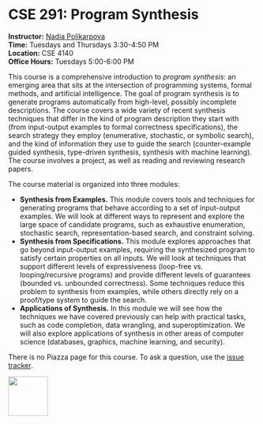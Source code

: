 # CSE 291: Program Synthesis

**Instructor:** [Nadia Polikarpova](https://cseweb.ucsd.edu/~npolikarpova/) <br/>
**Time:** Tuesdays and Thursdays 3:30-4:50 PM <br/>
**Location:** CSE 4140 <br/>
**Office Hours:** Tuesdays 5:00-6:00 PM <br/> 

This course is a comprehensive introduction to *program synthesis*: an emerging area that sits at the intersection of programming systems, formal methods, and artificial intelligence. The goal of program synthesis is to generate programs automatically from high-level, possibly incomplete descriptions. The course covers a wide variety of recent synthesis techniques that differ in the kind of program description they start with (from input-output examples to formal correctness specifications), the search strategy they employ (enumerative, stochastic, or symbolic search), and the kind of information they use to guide the search (counter-example guided synthesis, type-driven synthesis, synthesis with machine learning). The course involves a project, as well as reading and reviewing research papers.

The course material is organized into three modules:
* **Synthesis from Examples.** This module covers tools and techniques for generating programs that behave according to a set of input-output examples. We will look at different ways to represent and explore the large space of candidate programs, such as exhaustive enumeration, stochastic search, representation-based search, and constraint solving.
* **Synthesis from Specifications.** This module explores approaches that go beyond input-output examples, requiring the synthesized program to satisfy certain properties on all inputs. We will look at techniques that support different levels of expressiveness (loop-free vs. looping/recursive programs) and provide different levels of guarantees (bounded vs. unbounded correctness). Some techniques reduce this problem to synthesis from examples, while others directly rely on a proof/type system to guide the search.
* **Applications of Synthesis.** In this module we will see how the techniques we have covered previously can help with practical tasks, such as code completion, data wrangling, and superoptimization. We will also explore applications of synthesis in other areas of computer science (databases, graphics, machine learning, and security).

There is no Piazza page for this course. To ask a question, use the [issue tracker](https://github.com/nadia-polikarpova/cse291-program-synthesis/issues).

<img src="http://db.ucsd.edu/wp-content/uploads/2015/05/CSELogo_full.gif" height="80px">